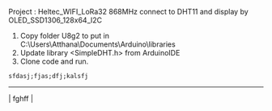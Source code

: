 Project : Heltec_WIFI_LoRa32 868MHz connect to DHT11 and display by OLED_SSD1306_128x64_I2C  

1. Copy folder U8g2 to put in C:\Users\Atthana\Documents\Arduino\libraries
2. Update library <SimpleDHT.h> from ArduinoIDE
3. Clone code and run.
```
sfdasj;fjas;dfj;kalsfj
```
---

| fghff  |
